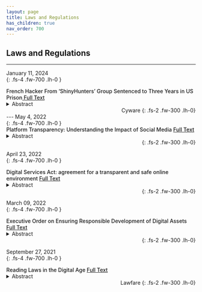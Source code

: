 ```yaml
---
layout: page
title: Laws and Regulations 
has_children: true
nav_order: 700 
---
```


## Laws and Regulations
---
January 11, 2024 <br>
{: .fs-4 .fw-700 .lh-0  }
<p style="font-weight:500; margin:0px" markdown="1">
French Hacker From ‘ShinyHunters’ Group Sentenced to Three Years in US Prison<a href="https://therecord.media/french-hacker-sebastien-raoult-shinyhunters-sentenced?&amp;web_view=true"> Full Text</a>
</p>
<details>
  <summary>Abstract</summary>
A 22-year-old French hacker has been sentenced to three years in U.S. federal prison for his involvement in the ShinyHunters hacking group and must pay $5 million in restitution.
</details>
<div style="text-align: right" markdown="1">
Cyware
{: .fs-2 .fw-300 .lh-0}
</div>
---
May 4, 2022 <br>
{: .fs-4 .fw-700 .lh-0  }
<p style="font-weight:500; margin:0px" markdown="1">
Platform Transparency: Understanding the Impact of Social Media <a href="https://www.judiciary.senate.gov/meetings/platform-transparency-understanding-the-impact-of-social-media"> Full Text</a>
</p>
<details>
  <summary>Abstract</summary>
Subcommittee on Privacy, Technology, and the Law  
DATE:	Wednesday, May 4, 2022  
TIME:	02:00 PM  
LOCATION:	Dirksen Senate Office Building Room 226  
PRESIDING:	Chair Coons  
</details>
<div style="text-align: right" markdown="1">
{: .fs-2 .fw-300 .lh-0}
</div>

April 23, 2022 <br>
{: .fs-4 .fw-700 .lh-0  }
<p style="font-weight:500; margin:0px" markdown="1">
Digital Services Act: agreement for a transparent and safe online environment <a href="https://www.europarl.europa.eu/news/en/press-room/20220412IPR27111/digital-services-act-agreement-for-a-transparent-and-safe-online-environment"> Full Text</a>
</p>
<details>
  <summary>Abstract</summary>
EU negotiators agree on landmark rules to effectively tackle the spread of illegal content online and protect people's fundamental rights in the digital sphere.
</details>
<div style="text-align: right" markdown="1">
{: .fs-2 .fw-300 .lh-0}
</div>

March 09, 2022 <br>
{: .fs-4 .fw-700 .lh-0  }
<p style="font-weight:500; margin:0px" markdown="1">
Executive Order on Ensuring Responsible Development of Digital Assets <a href="https://www.whitehouse.gov/briefing-room/presidential-actions/2022/03/09/executive-order-on-ensuring-responsible-development-of-digital-assets/"> Full Text</a>
</p>
<details>
  <summary>Abstract</summary>
By the authority vested in me as President by the Constitution and the laws of the United States of America, it is hereby ordered as follows:

Section 1.  Policy.  Advances in digital and distributed ledger technology for financial services have led to dramatic growth in markets for digital assets, with profound implications for the protection of consumers, investors, and businesses, including data privacy and security;
</details>
<div style="text-align: right" markdown="1">
{: .fs-2 .fw-300 .lh-0}
</div>

September 27, 2021 <br>
{: .fs-4 .fw-700 .lh-0  }
<p style="font-weight:500; margin:0px" markdown="1">
Reading Laws in the Digital Age <a href="https://www.lawfareblog.com/reading-laws-digital-age"> Full Text</a>
</p>
<details>
  <summary>Abstract</summary>
When reading laws about computers, judges should follow the technical approach cited by Justice Barrett in Van Buren. It is a sensible way out of the cybercrime maze.
</details>
<div style="text-align: right" markdown="1">
Lawfare
{: .fs-2 .fw-300 .lh-0}
</div>

